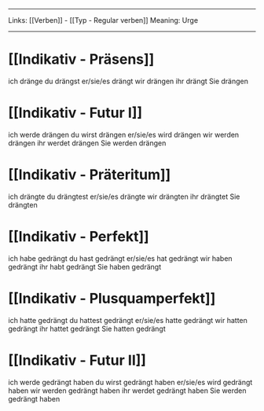 ___
Links: [[Verben]] - [[Typ - Regular verben]]
Meaning: Urge
___
# [[Indikativ - Präsens]]
ich dränge
du drängst
er/sie/es drängt
wir drängen
ihr drängt
Sie drängen


# [[Indikativ - Futur I]]
ich werde drängen
du wirst drängen
er/sie/es wird drängen
wir werden drängen
ihr werdet drängen
Sie werden drängen


# [[Indikativ - Präteritum]]
ich drängte
du drängtest
er/sie/es drängte
wir drängten
ihr drängtet
Sie drängten


# [[Indikativ - Perfekt]]
ich habe gedrängt
du hast gedrängt
er/sie/es hat gedrängt
wir haben gedrängt
ihr habt gedrängt
Sie haben gedrängt


# [[Indikativ - Plusquamperfekt]]
ich hatte gedrängt
du hattest gedrängt
er/sie/es hatte gedrängt
wir hatten gedrängt
ihr hattet gedrängt
Sie hatten gedrängt


# [[Indikativ - Futur II]]
ich werde gedrängt haben
du wirst gedrängt haben
er/sie/es wird gedrängt haben
wir werden gedrängt haben
ihr werdet gedrängt haben
Sie werden gedrängt haben